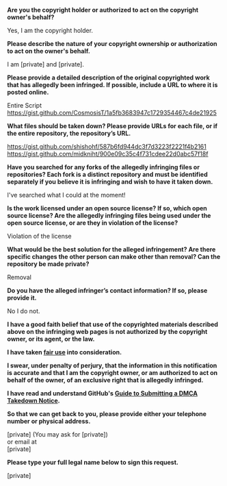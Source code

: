 **Are you the copyright holder or authorized to act on the copyright owner's behalf?**

Yes, I am the copyright holder.

**Please describe the nature of your copyright ownership or authorization to act on the owner's behalf.**

I am [private] and [private].

**Please provide a detailed description of the original copyrighted work that has allegedly been infringed. If possible, include a URL to where it is posted online.**

Entire Script  
https://gist.github.com/CosmosisT/1a5fb3683947c1729354467c4de21925

**What files should be taken down? Please provide URLs for each file, or if the entire repository, the repository’s URL.**

https://gist.github.com/shishohf/587b6fd944dc3f7d3223f2221f4b2161  
https://gist.github.com/midkniht/900e09c35c4f731cdee22d0abc57f18f

**Have you searched for any forks of the allegedly infringing files or repositories? Each fork is a distinct repository and must be identified separately if you believe it is infringing and wish to have it taken down.**

I've searched what I could at the moment!

**Is the work licensed under an open source license? If so, which open source license? Are the allegedly infringing files being used under the open source license, or are they in violation of the license?**

Violation of the license

**What would be the best solution for the alleged infringement? Are there specific changes the other person can make other than removal? Can the repository be made private?**

Removal

**Do you have the alleged infringer’s contact information? If so, please provide it.**

No I do not.

**I have a good faith belief that use of the copyrighted materials described above on the infringing web pages is not authorized by the copyright owner, or its agent, or the law.**

**I have taken <a href="https://www.lumendatabase.org/topics/22">fair use</a> into consideration.**

**I swear, under penalty of perjury, that the information in this notification is accurate and that I am the copyright owner, or am authorized to act on behalf of the owner, of an exclusive right that is allegedly infringed.**

**I have read and understand GitHub's <a href="https://docs.github.com/articles/guide-to-submitting-a-dmca-takedown-notice/">Guide to Submitting a DMCA Takedown Notice</a>.**

**So that we can get back to you, please provide either your telephone number or physical address.**

[private] (You may ask for [private])  
or email at  
[private]

**Please type your full legal name below to sign this request.**

[private]
